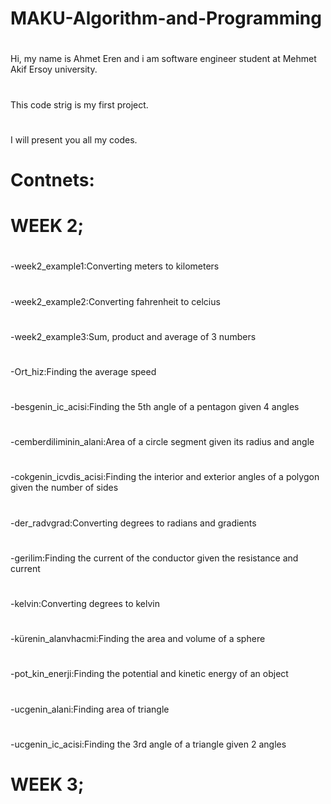 # MAKU-Algorithm-and-Programming
#
Hi, my name is Ahmet Eren and i am software engineer student at Mehmet Akif Ersoy university.
#
This code strig is my first project.
#
I will present you all my codes.
# Contnets:
# WEEK 2;
#
-week2_example1:Converting meters to kilometers
# 
-week2_example2:Converting fahrenheit to celcius
# 
-week2_example3:Sum, product and average of 3 numbers
# 
-Ort_hiz:Finding the average speed
# 
-besgenin_ic_acisi:Finding the 5th angle of a pentagon given 4 angles
# 
-cemberdiliminin_alani:Area of a circle segment given its radius and angle
# 
-cokgenin_icvdis_acisi:Finding the interior and exterior angles of a polygon given the number of sides
# 
-der_radvgrad:Converting degrees to radians and gradients
# 
-gerilim:Finding the current of the conductor given the resistance and current
# 
-kelvin:Converting degrees to kelvin
# 
-kürenin_alanvhacmi:Finding the area and volume of a sphere
# 
-pot_kin_enerji:Finding the potential and kinetic energy of an object
# 
-ucgenin_alani:Finding area of triangle
# 
-ucgenin_ic_acisi:Finding the 3rd angle of a triangle given 2 angles
# WEEK 3;
